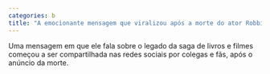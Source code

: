 ```yaml
---
categories: b
title: "A emocionante mensagem que viralizou após a morte do ator Robbie Coltrane o Hagrid de Harry Potter"
---
```

Uma mensagem em que ele fala sobre o legado da saga de livros e filmes começou a ser compartilhada nas redes sociais por colegas e fãs, após o anúncio da morte.